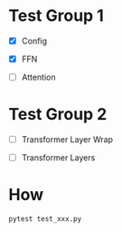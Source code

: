# Test Group 1
- [x] Config
- [x] FFN
- [ ] Attention


# Test Group 2
- [ ] Transformer Layer Wrap
- [ ] Transformer Layers


# How
```python
pytest test_xxx.py
```

